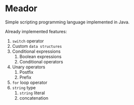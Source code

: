 # Meador
Simple scripting programming language implemented in Java.

Already implemented features:
1. `switch` operator
2. Custom `data structures`
3. Conditional expressions
    1. Boolean expressions
    2. Conditional operators
4. Unary operators
    1. Postfix
    2. Prefix
5. `for` loop operator
6. `string` type
    1. `string` literal
    2. concatenation
